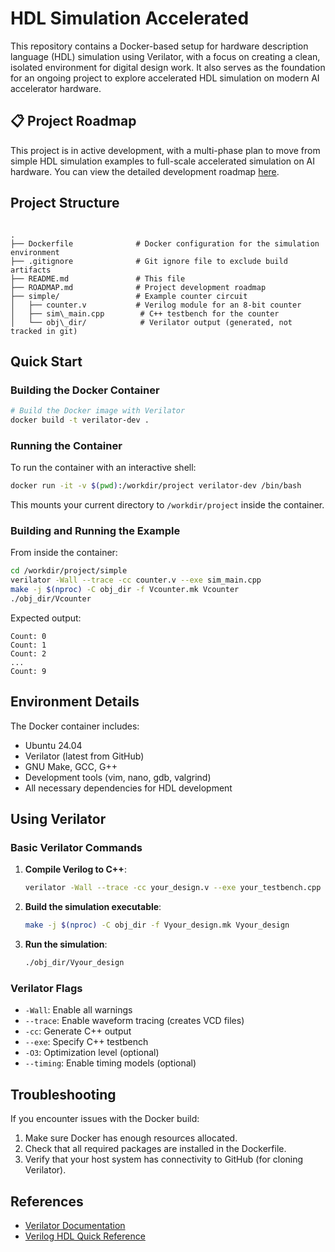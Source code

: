 # HDL Simulation Accelerated

This repository contains a Docker-based setup for hardware description language (HDL) simulation using Verilator, with a focus on creating a clean, isolated environment for digital design work.
It also serves as the foundation for an ongoing project to explore accelerated HDL simulation on modern AI accelerator hardware.

## 📋 Project Roadmap

This project is in active development, with a multi-phase plan to move from simple HDL simulation examples to full-scale accelerated simulation on AI hardware.
You can view the detailed development roadmap [here](./ROADMAP.md).

## Project Structure

```

.
├── Dockerfile              # Docker configuration for the simulation environment
├── .gitignore              # Git ignore file to exclude build artifacts
├── README.md               # This file
├── ROADMAP.md              # Project development roadmap
├── simple/                 # Example counter circuit
│   ├── counter.v           # Verilog module for an 8-bit counter
│   ├── sim\_main.cpp        # C++ testbench for the counter
│   └── obj\_dir/            # Verilator output (generated, not tracked in git)

````

## Quick Start

### Building the Docker Container

```bash
# Build the Docker image with Verilator
docker build -t verilator-dev .
````

### Running the Container

To run the container with an interactive shell:

```bash
docker run -it -v $(pwd):/workdir/project verilator-dev /bin/bash
```

This mounts your current directory to `/workdir/project` inside the container.

### Building and Running the Example

From inside the container:

```bash
cd /workdir/project/simple
verilator -Wall --trace -cc counter.v --exe sim_main.cpp
make -j $(nproc) -C obj_dir -f Vcounter.mk Vcounter
./obj_dir/Vcounter
```

Expected output:

```
Count: 0
Count: 1
Count: 2
...
Count: 9
```

## Environment Details

The Docker container includes:

* Ubuntu 24.04
* Verilator (latest from GitHub)
* GNU Make, GCC, G++
* Development tools (vim, nano, gdb, valgrind)
* All necessary dependencies for HDL development

## Using Verilator

### Basic Verilator Commands

1. **Compile Verilog to C++**:

   ```bash
   verilator -Wall --trace -cc your_design.v --exe your_testbench.cpp
   ```

2. **Build the simulation executable**:

   ```bash
   make -j $(nproc) -C obj_dir -f Vyour_design.mk Vyour_design
   ```

3. **Run the simulation**:

   ```bash
   ./obj_dir/Vyour_design
   ```

### Verilator Flags

* `-Wall`: Enable all warnings
* `--trace`: Enable waveform tracing (creates VCD files)
* `-cc`: Generate C++ output
* `--exe`: Specify C++ testbench
* `-O3`: Optimization level (optional)
* `--timing`: Enable timing models (optional)

## Troubleshooting

If you encounter issues with the Docker build:

1. Make sure Docker has enough resources allocated.
2. Check that all required packages are installed in the Dockerfile.
3. Verify that your host system has connectivity to GitHub (for cloning Verilator).

## References

* [Verilator Documentation](https://verilator.org/guide/latest/)
* [Verilog HDL Quick Reference](https://www.ece.uvic.ca/~fayez/courses/ceng465/vlogref.pdf)
